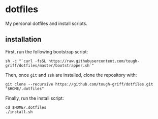 # dotfiles
My personal dotfiles and install scripts.

## installation
First, run the following bootstrap script:

```
sh -c "`curl -fsSL https://raw.githubusercontent.com/tough-griff/dotfiles/master/bootstrapper.sh`"
```

Then, once `git` and `zsh` are installed, clone the repository with:

```
git clone --recursive https://github.com/tough-griff/dotfiles.git "$HOME/.dotfiles"
```

Finally, run the install script:

```
cd $HOME/.dotfiles
./install.sh
```
